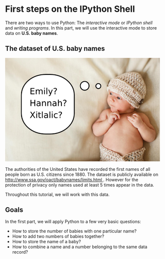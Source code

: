 
# First steps on the IPython Shell

There are two ways to use Python: The *interactive mode* or *IPython shell* and *writing programs*. In this part, we will use the interactive mode to store data on **U.S. baby names**.

## The dataset of U.S. baby names

![Babynamen](images/baby.png)

The authorities of the United States have recorded the first names of all people born as U.S. citizens since 1880. The dataset is publicly available on [http://www.ssa.gov/oact/babynames/limits.html
](http://www.ssa.gov/oact/babynames/limits.html). However for the protection of privacy only names used at least 5 times appear in the data.

Throughout this tutorial, we will work with this data.

## Goals

In the first part, we will apply Python to a few very basic questions:

* How to store the number of babies with one particular name?
* How to add two numbers of babies together?
* How to store the name of a baby?
* How to combine a name and a number belonging to the same data record?

